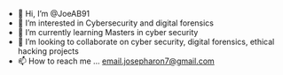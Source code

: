- 👋 Hi, I’m @JoeAB91
- 👀 I’m interested in  Cybersecurity and digital forensics
- 🌱 I’m currently learning Masters in cyber security
- 💞️ I’m looking to collaborate on cyber security, digital forensics, ethical hacking projects
- 📫 How to reach me ... email.josepharon7@gmail.com

<!---
JoeAB91/JoeAB91 is a ✨ special ✨ repository because its `README.md` (this file) appears on your GitHub profile.
You can click the Preview link to take a look at your changes.
--->
